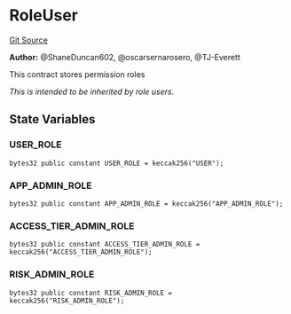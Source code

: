 # RoleUser
[Git Source](https://github.com/thrackle-io/Tron/blob/0f66d21b157a740e3d9acae765069e378935a031/src/data/helper/RoleUser.sol)

**Author:**
@ShaneDuncan602, @oscarsernarosero, @TJ-Everett

This contract stores permission roles

*This is intended to be inherited by role users.*


## State Variables
### USER_ROLE

```solidity
bytes32 public constant USER_ROLE = keccak256("USER");
```


### APP_ADMIN_ROLE

```solidity
bytes32 public constant APP_ADMIN_ROLE = keccak256("APP_ADMIN_ROLE");
```


### ACCESS_TIER_ADMIN_ROLE

```solidity
bytes32 public constant ACCESS_TIER_ADMIN_ROLE = keccak256("ACCESS_TIER_ADMIN_ROLE");
```


### RISK_ADMIN_ROLE

```solidity
bytes32 public constant RISK_ADMIN_ROLE = keccak256("RISK_ADMIN_ROLE");
```


